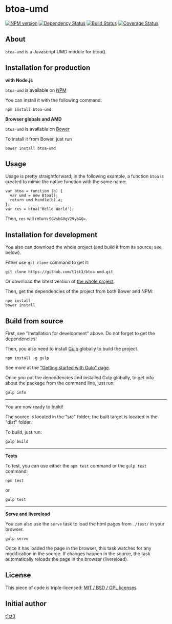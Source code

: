 btoa-umd
==================


[![NPM version](https://img.shields.io/npm/v/btoa-umd.svg)](https://www.npmjs.com/package/btoa-umd)
[![Dependency Status](https://img.shields.io/david/t1st3/btoa-umd.svg)](https://david-dm.org/t1st3/btoa-umd)
[![Build Status](https://img.shields.io/travis/t1st3/btoa-umd.svg)](https://travis-ci.org/t1st3/btoa-umd)
[![Coverage Status](https://img.shields.io/coveralls/t1st3/btoa-umd.svg)](https://coveralls.io/r/t1st3/btoa-umd)



About
---

`btoa-umd` is a Javascript UMD module for btoa().




Installation for production
---

**with Node.js**

`btoa-umd` is available on [NPM](https://www.npmjs.com/package/btoa-umd)

You can install it with the following command:

    npm install btoa-umd


**Browser globals and AMD**


`btoa-umd` is available on [Bower](http://bower.io/search/?q=btoa-umd)

To install it from Bower, just run 

    bower install btoa-umd


Usage
---

Usage is pretty straightforward; in the following example, a function `btoa` is created to mimic the native function with the same name:

    var btoa = function (b) {
      var umd = new Btoa();
      return umd.handle(b).a;
    };
    var res = btoa('Hello World');


Then, `res` will return `SGVsbG8gV29ybGQ=`.



Installation for development
---


You also can download the whole project (and build it from its source; see below).

Either use `git clone` command to get it:

    git clone https://github.com/t1st3/btoa-umd.git

Or download the latest version of [the whole project](https://github.com/t1st3/btoa-umd/archive/master.zip).

Then, get the dependencies of the project from both Bower and NPM:

    npm install
    bower install



Build from source
---


First, see "Installation for development" above. 
Do not forget to get the dependencies!

Then, you also need to install [Gulp](http://gulpjs.com/) globally to build the project.

    npm install -g gulp

See more at the ["Getting started with Gulp" page](https://github.com/gulpjs/gulp/blob/master/docs/getting-started.md#getting-started).

Once you got the dependencies and installed Gulp globally, to get info about the package from the command line, just run:

    gulp info


---

You are now ready to build!

The source is located in the "src" folder; the built target is located in the "dist" folder.

To build, just run:

    gulp build

---

**Tests**

To test, you can use either the `npm test` command or the `gulp test` command:

    npm test

or

    gulp test



---

**Serve and livereload**

You can also use the `serve` task to load the html pages from `./test/` in your browser.

    gulp serve

Once it has loaded the page in the browser, this task watches for any modification in the source.
If changes happen in the source, the task automatically reloads the page in the browser (livereload).






License
---


This piece of code is triple-licensed: [MIT / BSD / GPL licenses](https://github.com/t1st3/btoa-umd/blob/master/LICENSE.md)




Initial author
---

[t1st3](https://github.com/t1st3/) 
